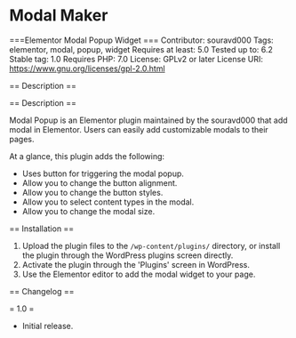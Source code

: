 # Modal Maker

===Elementor Modal Popup Widget ===
Contributor: souravd000
Tags: elementor, modal, popup, widget
Requires at least: 5.0
Tested up to: 6.2
Stable tag: 1.0
Requires PHP: 7.0
License: GPLv2 or later
License URI: https://www.gnu.org/licenses/gpl-2.0.html

== Description ==

== Description ==

Modal Popup is an Elementor plugin maintained by the souravd000 that add modal in Elementor. Users can easily add customizable modals to their pages.

At a glance, this plugin adds the following:

* Uses button for triggering the modal popup.
* Allow you to change the button alignment.
* Allow you to change the button styles.
* Allow you to select content types in the modal.
* Allow you to change the modal size.

== Installation ==

1. Upload the plugin files to the `/wp-content/plugins/` directory, or install the plugin through the WordPress plugins screen directly.
2. Activate the plugin through the 'Plugins' screen in WordPress.
3. Use the Elementor editor to add the modal widget to your page.

== Changelog ==

= 1.0 =
* Initial release.
